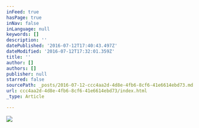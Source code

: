 ```yaml
---
inFeed: true
hasPage: true
inNav: false
inLanguage: null
keywords: []
description: ''
datePublished: '2016-07-12T17:40:43.497Z'
dateModified: '2016-07-12T17:32:01.359Z'
title: ''
author: []
authors: []
publisher: null
starred: false
sourcePath: _posts/2016-07-12-ccc4aa2d-4d8e-4fb6-8cf6-41e6614ebd73.md
url: ccc4aa2d-4d8e-4fb6-8cf6-41e6614ebd73/index.html
_type: Article

---
```

![](https://the-grid-user-content.s3-us-west-2.amazonaws.com/00732937-7023-4e98-8a6a-0ced46c56048.jpg)